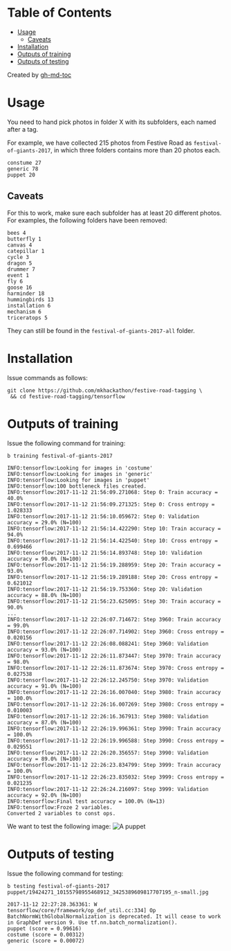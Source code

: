 Table of Contents
=================

* [Usage](#usage)
  * [Caveats](#caveats)
* [Installation](#installation)
* [Outputs of training](#outputs-of-training)
* [Outputs of testing](#outputs-of-testing)

Created by [gh-md-toc](https://github.com/ekalinin/github-markdown-toc.go)

# Usage
You need to hand pick photos in folder X with its subfolders, each named after a tag. 

For example, we have collected 215 photos from Festive Road as `festival-of-giants-2017`,
in which three folders contains more than 20 photos each.

```
constume 27
generic 78
puppet 20
```

## Caveats
For this to work, make sure each subfolder has at least 20 different photos.
For examples, the following folders have been removed:
```
bees 4
butterfly 1
canvas 4
catepillar 1
cycle 3
dragon 5
drummer 7
event 1
fly 6
goose 16
harminder 18
hummingbirds 13
installation 6
mechanism 6
triceratops 5
```
They can still be found in the `festival-of-giants-2017-all` folder.

# Installation

Issue commands as follows: 
```
git clone https://github.com/mkhackathon/festive-road-tagging \
 && cd festive-road-tagging/tensorflow
```

# Outputs of training

Issue the following command for training:
```
b training festival-of-giants-2017
```

```
INFO:tensorflow:Looking for images in 'costume'
INFO:tensorflow:Looking for images in 'generic'
INFO:tensorflow:Looking for images in 'puppet'
INFO:tensorflow:100 bottleneck files created.
INFO:tensorflow:2017-11-12 21:56:09.271068: Step 0: Train accuracy = 40.0%
INFO:tensorflow:2017-11-12 21:56:09.271325: Step 0: Cross entropy = 1.028333
INFO:tensorflow:2017-11-12 21:56:10.059672: Step 0: Validation accuracy = 29.0% (N=100)
INFO:tensorflow:2017-11-12 21:56:14.422290: Step 10: Train accuracy = 94.0%
INFO:tensorflow:2017-11-12 21:56:14.422540: Step 10: Cross entropy = 0.699466
INFO:tensorflow:2017-11-12 21:56:14.893748: Step 10: Validation accuracy = 90.0% (N=100)
INFO:tensorflow:2017-11-12 21:56:19.288959: Step 20: Train accuracy = 93.0%
INFO:tensorflow:2017-11-12 21:56:19.289188: Step 20: Cross entropy = 0.621012
INFO:tensorflow:2017-11-12 21:56:19.753360: Step 20: Validation accuracy = 88.0% (N=100)
INFO:tensorflow:2017-11-12 21:56:23.625095: Step 30: Train accuracy = 90.0%
...
INFO:tensorflow:2017-11-12 22:26:07.714672: Step 3960: Train accuracy = 99.0%
INFO:tensorflow:2017-11-12 22:26:07.714902: Step 3960: Cross entropy = 0.020156
INFO:tensorflow:2017-11-12 22:26:08.088241: Step 3960: Validation accuracy = 93.0% (N=100)
INFO:tensorflow:2017-11-12 22:26:11.873447: Step 3970: Train accuracy = 98.0%
INFO:tensorflow:2017-11-12 22:26:11.873674: Step 3970: Cross entropy = 0.027538
INFO:tensorflow:2017-11-12 22:26:12.245750: Step 3970: Validation accuracy = 91.0% (N=100)
INFO:tensorflow:2017-11-12 22:26:16.007040: Step 3980: Train accuracy = 100.0%
INFO:tensorflow:2017-11-12 22:26:16.007269: Step 3980: Cross entropy = 0.010003
INFO:tensorflow:2017-11-12 22:26:16.367913: Step 3980: Validation accuracy = 87.0% (N=100)
INFO:tensorflow:2017-11-12 22:26:19.996361: Step 3990: Train accuracy = 100.0%
INFO:tensorflow:2017-11-12 22:26:19.996588: Step 3990: Cross entropy = 0.029551
INFO:tensorflow:2017-11-12 22:26:20.356557: Step 3990: Validation accuracy = 89.0% (N=100)
INFO:tensorflow:2017-11-12 22:26:23.834799: Step 3999: Train accuracy = 100.0%
INFO:tensorflow:2017-11-12 22:26:23.835032: Step 3999: Cross entropy = 0.021235
INFO:tensorflow:2017-11-12 22:26:24.216097: Step 3999: Validation accuracy = 92.0% (N=100)
INFO:tensorflow:Final test accuracy = 100.0% (N=13)
INFO:tensorflow:Froze 2 variables.
Converted 2 variables to const ops.
```

We want to test the following image:
![A puppet](https://scripts.njae.me.uk/festive-road-pictures/small/2017/festival-of-giants-2017/19424271_10155798955468912_3425389609817707195_n-small.jpg)

# Outputs of testing
Issue the following command for testing:
```
b testing festival-of-giants-2017 puppet/19424271_10155798955468912_3425389609817707195_n-small.jpg
```

```
2017-11-12 22:27:28.363361: W tensorflow/core/framework/op_def_util.cc:334] Op BatchNormWithGlobalNormalization is deprecated. It will cease to work in GraphDef version 9. Use tf.nn.batch_normalization().
puppet (score = 0.99616)
costume (score = 0.00312)
generic (score = 0.00072)
```
